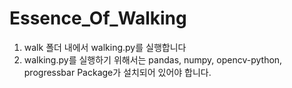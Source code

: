 # Essence_Of_Walking
1. walk 폴더 내에서 walking.py를 실행합니다
2. walking.py를 실행하기 위해서는 pandas, numpy, opencv-python, progressbar Package가 설치되어 있어야 합니다.
